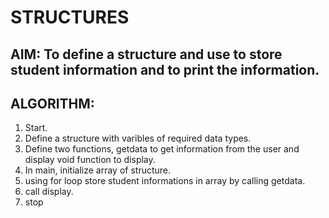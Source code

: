 # STRUCTURES
## AIM: To define a structure and use to store student information and to print the information.
## ALGORITHM:
1) Start.
2) Define a structure with varibles of required data types.
3) Define two functions, getdata to get information from the user and display void function to display.
4) In main, initialize array of structure.
5) using for loop store student informations in array by calling getdata.
6) call display.
10) stop

